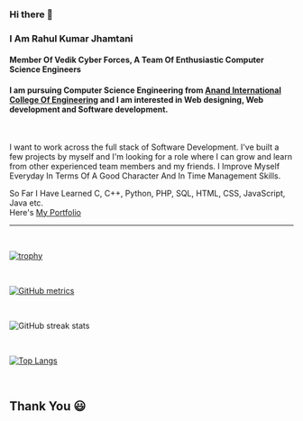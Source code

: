 ### Hi there 👋

### I Am Rahul Kumar Jhamtani

#### Member Of Vedik Cyber Forces, A Team Of Enthusiastic Computer Science Engineers 
#### I am pursuing Computer Science Engineering from <a href="https://anandice.ac.in">Anand International College Of Engineering</a> and I am interested in Web designing, Web development and Software development.

<br>

I want to work across the full stack of Software Development. I've built a few projects by myself and I'm looking for a role where I can grow and learn from other experienced team members and my friends.
I Improve Myself Everyday In Terms Of A Good Character And In Time Management Skills.
<br>

So Far I Have Learned C, C++, Python, PHP, SQL, HTML, CSS, JavaScript, Java etc.
<br>
Here's <a href="https://rahulkumarjhamtani.github.io/">My Portfolio</a>

<hr>

<br>

[![trophy](https://github-profile-trophy.vercel.app/?username=rahulkumarjhamtani)](https://github.com/ryo-ma/github-profile-trophy)

<br>

[![GitHub metrics](https://metrics.lecoq.io/rahulkumarjhamtani)](https://metrics.lecoq.io/rahulkumarjhamtani)  

<br>

![GitHub streak stats](https://github-readme-stats.vercel.app/api?username=rahulkumarjhamtani&show_icons=true&theme=radical)

<br>

[![Top Langs](https://github-readme-stats.vercel.app/api/top-langs/?username=rahulkumarjhamtani&layout=compact)](https://github.com/rahulkumarjhamtani/rahulkumarjhamtani)

<br>

<h2>Thank You 😃 </h2> 
